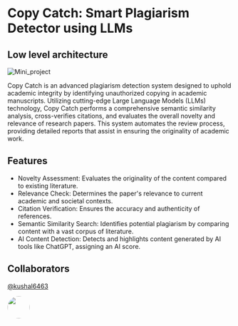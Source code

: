 # Copy Catch: Smart Plagiarism Detector using LLMs

## Low level architecture

![Mini_project](https://github.com/user-attachments/assets/e8d4463d-9425-4696-b3a8-774462cdbae4)


Copy Catch is an advanced plagiarism detection system designed to uphold academic integrity by identifying unauthorized copying in academic manuscripts. Utilizing cutting-edge Large Language Models (LLMs)  technology, Copy Catch performs a comprehensive semantic similarity analysis, cross-verifies citations, and evaluates the overall novelty and relevance of research papers. This system automates the review process, providing detailed reports that assist in ensuring the originality of academic work.

## Features
- Novelty Assessment: Evaluates the originality of the content compared to existing literature.
- Relevance Check: Determines the paper's relevance to current academic and societal contexts.
- Citation Verification: Ensures the accuracy and authenticity of references.
- Semantic Similarity Search: Identifies potential plagiarism by comparing content with a vast corpus of literature.
- AI Content Detection: Detects and highlights content generated by AI tools like ChatGPT, assigning an AI score.

## Collaborators

[@kushal6463](https://github.com/kushal6463)

<img src="https://github.com/kushal6463.png" width="50" style="border-radius: 50%;" />






